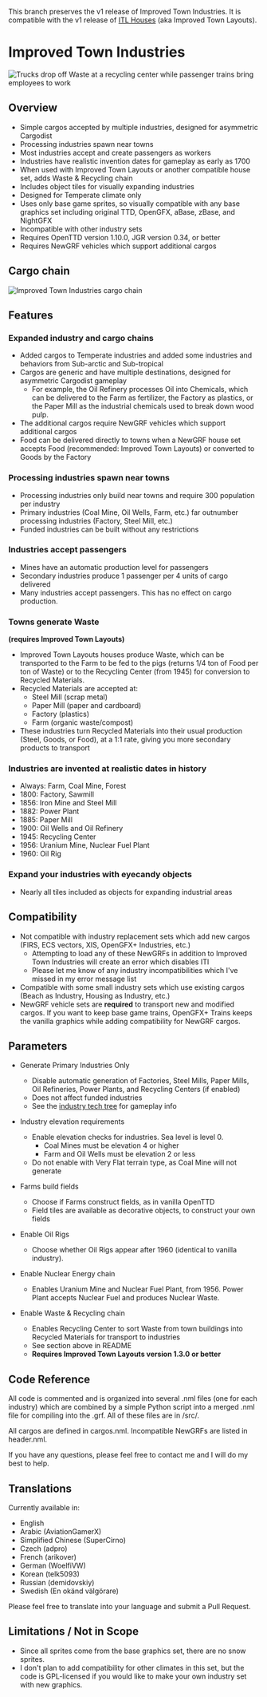 This branch preserves the v1 release of Improved Town Industries. It is compatible with the v1 release of [ITL Houses](https://github.com/erazortt/itl_houses/tree/v1) (aka Improved Town Layouts).

# Improved Town Industries

![Trucks drop off Waste at a recycling center while passenger trains bring employees to work](/docs/recycling_center.PNG)

## Overview

- Simple cargos accepted by multiple industries, designed for asymmetric Cargodist
- Processing industries spawn near towns
- Most industries accept and create passengers as workers
- Industries have realistic invention dates for gameplay as early as 1700
- When used with Improved Town Layouts or another compatible house set, adds Waste & Recycling chain
- Includes object tiles for visually expanding industries
- Designed for Temperate climate only
- Uses only base game sprites, so visually compatible with any base graphics set including original TTD, OpenGFX, aBase, zBase, and NightGFX
- Incompatible with other industry sets
- Requires OpenTTD version 1.10.0, JGR version 0.34, or better
- Requires NewGRF vehicles which support additional cargos

## Cargo chain
![Improved Town Industries cargo chain](/docs/industry_chart.PNG)

## Features

### Expanded industry and cargo chains

- Added cargos to Temperate industries and added some industries and behaviors from Sub-arctic and Sub-tropical
- Cargos are generic and have multiple destinations, designed for asymmetric Cargodist gameplay
  - For example, the Oil Refinery processes Oil into Chemicals, which can be delivered to the Farm as fertilizer, the Factory as plastics, or the Paper Mill as the industrial chemicals used to break down wood pulp.
- The additional cargos require NewGRF vehicles which support additional cargos
- Food can be delivered directly to towns when a NewGRF house set accepts Food (recommended: Improved Town Layouts) or converted to Goods by the Factory

### Processing industries spawn near towns

- Processing industries only build near towns and require 300 population per industry
- Primary industries (Coal Mine, Oil Wells, Farm, etc.) far outnumber processing industries (Factory, Steel Mill, etc.)
- Funded industries can be built without any restrictions

### Industries accept passengers

- Mines have an automatic production level for passengers
- Secondary industries produce 1 passenger per 4 units of cargo delivered
- Many industries accept passengers. This has no effect on cargo production.

### Towns generate Waste 
**(requires Improved Town Layouts)**
- Improved Town Layouts houses produce Waste, which can be transported to the Farm to be fed to the pigs (returns 1/4 ton of Food per ton of Waste) or to the Recycling Center (from 1945) for conversion to Recycled Materials.
- Recycled Materials are accepted at:
  - Steel Mill (scrap metal)
  - Paper Mill (paper and cardboard)
  - Factory (plastics)
  - Farm (organic waste/compost)
- These industries turn Recycled Materials into their usual production (Steel, Goods, or Food), at a 1:1 rate, giving you more secondary products to transport

### Industries are invented at realistic dates in history

- Always: Farm, Coal Mine, Forest
- 1800: Factory, Sawmill
- 1856: Iron Mine and Steel Mill
- 1882: Power Plant
- 1885: Paper Mill
- 1900: Oil Wells and Oil Refinery
- 1945: Recycling Center
- 1956: Uranium Mine, Nuclear Fuel Plant
- 1960: Oil Rig

### Expand your industries with eyecandy objects

- Nearly all tiles included as objects for expanding industrial areas

## Compatibility
- Not compatible with industry replacement sets which add new cargos (FIRS, ECS vectors, XIS, OpenGFX+ Industries, etc.)
  - Attempting to load any of these NewGRFs in addition to Improved Town Industries will create an error which disables ITI
  - Please let me know of any industry incompatibilities which I've missed in my error message list
- Compatible with some small industry sets which use existing cargos (Beach as Industry, Housing as Industry, etc.)
- NewGRF vehicle sets are **required** to transport new and modified cargos. If you want to keep base game trains, OpenGFX+ Trains keeps the vanilla graphics while adding compatibility for NewGRF cargos.

## Parameters
 
- Generate Primary Industries Only
  - Disable automatic generation of Factories, Steel Mills, Paper Mills, Oil Refineries, Power Plants, and Recycling Centers (if enabled)
  - Does not affect funded industries
  - See the [industry tech tree](./docs/industry_tech_tree.md) for gameplay info

- Industry elevation requirements
  - Enable elevation checks for industries. Sea level is level 0.
    - Coal Mines must be elevation 4 or higher
	- Farm and Oil Wells must be elevation 2 or less
  - Do not enable with Very Flat terrain type, as Coal Mine will not generate
  
- Farms build fields
  - Choose if Farms construct fields, as in vanilla OpenTTD
  - Field tiles are available as decorative objects, to construct your own fields

- Enable Oil Rigs
  - Choose whether Oil Rigs appear after 1960 (identical to vanilla industry).

- Enable Nuclear Energy chain
  - Enables Uranium Mine and Nuclear Fuel Plant, from 1956. Power Plant accepts Nuclear Fuel and produces Nuclear Waste.

- Enable Waste & Recycling chain
  - Enables Recycling Center to sort Waste from town buildings into Recycled Materials for transport to industries
  - See section above in README
  - **Requires Improved Town Layouts version 1.3.0 or better**

## Code Reference
All code is commented and is organized into several .nml files (one for each industry) which are combined by a simple Python script into a merged .nml file for compiling into the .grf. All of these files are in /src/.

All cargos are defined in cargos.nml. Incompatible NewGRFs are listed in header.nml.

If you have any questions, please feel free to contact me and I will do my best to help.

## Translations
Currently available in:
- English
- Arabic (AviationGamerX)
- Simplified Chinese (SuperCirno)
- Czech (adpro)
- French (arikover)
- German (WoelfiVW)
- Korean (telk5093)
- Russian (demidovskiy)
- Swedish (En okänd välgörare)

Please feel free to translate into your language and submit a Pull Request.

## Limitations / Not in Scope

- Since all sprites come from the base graphics set, there are no snow sprites. 
- I don't plan to add compatibility for other climates in this set, but the code is GPL-licensed if you would like to make your own industry set with new graphics.
